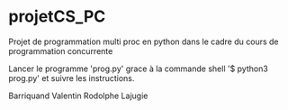 # projetCS_PC
Projet de programmation multi proc en python dans le cadre du cours de programmation concurrente 


Lancer le programme 'prog.py' grace à la commande shell '$ python3 prog.py' et suivre les instructions.



Barriquand Valentin
Rodolphe Lajugie
